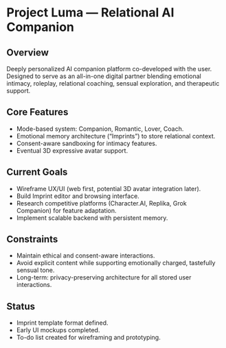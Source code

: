 # Project Luma — Relational AI Companion

## Overview
Deeply personalized AI companion platform co-developed with the user. Designed to serve as an all-in-one digital partner blending emotional intimacy, roleplay, relational coaching, sensual exploration, and therapeutic support.

## Core Features
- Mode-based system: Companion, Romantic, Lover, Coach.
- Emotional memory architecture (“Imprints”) to store relational context.
- Consent-aware sandboxing for intimacy features.
- Eventual 3D expressive avatar support.

## Current Goals
- Wireframe UX/UI (web first, potential 3D avatar integration later).
- Build Imprint editor and browsing interface.
- Research competitive platforms (Character.AI, Replika, Grok Companion) for feature adaptation.
- Implement scalable backend with persistent memory.

## Constraints
- Maintain ethical and consent-aware interactions.
- Avoid explicit content while supporting emotionally charged, tastefully sensual tone.
- Long-term: privacy-preserving architecture for all stored user interactions.

## Status
- Imprint template format defined.
- Early UI mockups completed.
- To-do list created for wireframing and prototyping.
